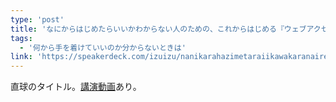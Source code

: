 ```yaml
---
type: 'post'
title: 'なにからはじめたらいいかわからない人のための、これからはじめる『ウェブアクセシビリティ』'
tags:
  - '何から手を着けていいのか分からないときは'
link: 'https://speakerdeck.com/izuizu/nanikarahazimetaraiikawakaranairen-falsetamefalse-korekarahazimeru-uebuakusesibiritei'
---
```

直球のタイトル。[講演動画](https://youtu.be/zv462pbTfiU?t=16m34s)あり。
